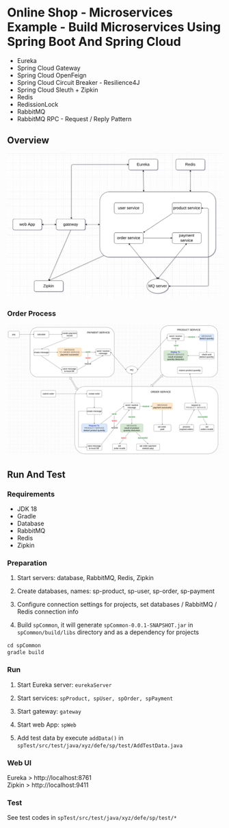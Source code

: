 # Online Shop - Microservices Example - Build Microservices Using Spring Boot And Spring Cloud


- Eureka
- Spring Cloud Gateway
- Spring Cloud OpenFeign
- Spring Cloud Circuit Breaker - Resilience4J
- Spring Cloud Sleuth + Zipkin  
- Redis
- RedissionLock  
- RabbitMQ
- RabbitMQ RPC - Request / Reply Pattern

## Overview
![Overview](./images/sp-overview.png)  

### Order Process
![Order Process](./images/order-process.png)

## Run And Test  
### Requirements
- JDK 18
- Gradle
- Database
- RabbitMQ
- Redis
- Zipkin

### Preparation
1. Start servers: database, RabbitMQ, Redis, Zipkin

2. Create databases, names: sp-product, sp-user, sp-order, sp-payment

3. Configure connection settings for projects,
set databases / RabbitMQ / Redis connection info

4. Build `spCommon`, it will generate `spCommon-0.0.1-SNAPSHOT.jar` in `spCommon/build/libs` directory and as a dependency for projects
```shell
cd spCommon
gradle build
```

### Run
1. Start Eureka server: `eurekaServer`

2. Start services: `spProduct, spUser, spOrder, spPayment`  

3. Start gateway: `gateway`

4. Start web App: `spWeb`

5. Add test data by execute
`addData()` in `spTest/src/test/java/xyz/defe/sp/test/AddTestData.java`

### Web UI
Eureka > http://localhost:8761  
Zipkin > http://localhost:9411

### Test
See test codes in `spTest/src/test/java/xyz/defe/sp/test/*`

